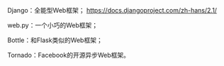 Django：全能型Web框架； https://docs.djangoproject.com/zh-hans/2.1/ 

web.py：一个小巧的Web框架；

Bottle：和Flask类似的Web框架；

Tornado：Facebook的开源异步Web框架。